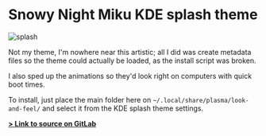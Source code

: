 # Snowy Night Miku KDE splash theme

![splash](https://github.com/user-attachments/assets/146b4456-f479-4378-b10b-1cff225a1bda)

Not my theme, I'm nowhere near this artistic; all I did was create metadata files so the theme could actually be loaded, as the install script was broken.

I also sped up the animations so they'd look right on computers with quick boot times.

To install, just place the main folder here on `~/.local/share/plasma/look-and-feel/` and select it from the KDE splash theme settings.

[**> Link to source on GitLab**](https://gitlab.com/Weeb-Themes/plasma-splashscreen/SnowyNightMiku)
